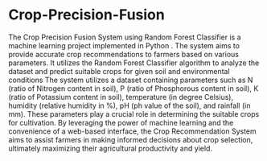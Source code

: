 # Crop-Precision-Fusion


The Crop Precision Fusion System using Random Forest Classifier is a machine learning project implemented in Python . The system aims to provide accurate crop recommendations to farmers based on various parameters. It utilizes the Random Forest Classifier algorithm to 
analyze the dataset and predict suitable crops for given soil and environmental conditions The system utilizes a dataset containing parameters such as N (ratio of Nitrogen content in soil), P (ratio of Phosphorous content in soil), K (ratio of Potassium content in soil), 
temperature (in degree Celsius), humidity (relative humidity in %), pH (ph value of the soil), and rainfall (in mm). These parameters play a crucial role in determining the suitable crops for cultivation.
By leveraging the power of machine learning and the convenience of a web-based interface, the Crop Recommendation System aims to assist farmers in making informed decisions about crop selection, ultimately maximizing their agricultural productivity and yield.
